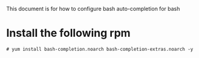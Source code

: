 This document is for how to configure bash auto-completion for bash

# Install the following rpm 
```
# yum install bash-completion.noarch bash-completion-extras.noarch -y
 ```

